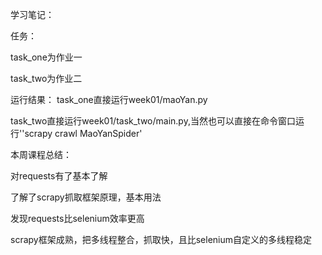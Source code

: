 学习笔记：

任务：

task_one为作业一

task_two为作业二

运行结果：
task_one直接运行week01/maoYan.py

task_two直接运行week01/task_two/main.py,当然也可以直接在命令窗口运行''scrapy crawl MaoYanSpider'

本周课程总结：

对requests有了基本了解

了解了scrapy抓取框架原理，基本用法

发现requests比selenium效率更高

scrapy框架成熟，把多线程整合，抓取快，且比selenium自定义的多线程稳定